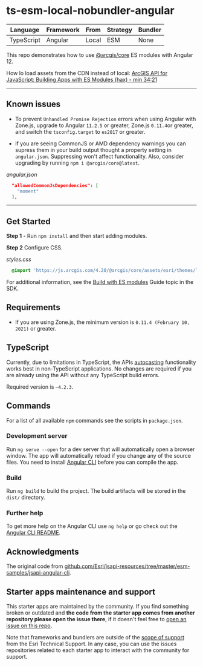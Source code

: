 # ts-esm-local-nobundler-angular

|Language|Framework|From|Strategy|Bundler|
|---|---|---|---|---|
|TypeScript|Angular|Local|ESM|None|

This repo demonstrates how to use [@arcgis/core](https://www.npmjs.com/package/@arcgis/core) ES modules with Angular 12. 

How lo load assets from the CDN instead of local: [ArcGIS API for JavaScript: Building Apps with ES Modules (hax) - min 34:21](https://youtu.be/ojrGonjJI2k?t=2061)

---
## Known issues

* To prevent `Unhandled Promise Rejection` errors when using Angular with Zone.js, upgrade to Angular `11.2.5` or greater, Zone.js `0.11.4`or greater, and switch the `tsconfig.target` to `es2017` or greater.

* if you are seeing CommonJS or AMD dependency warnings you can supress them in your build output thought a property setting in `angular.json`. Suppressing won't affect functionality. Also, consider upgrading by running `npm i @arcgis/core@latest`.

*angular.json*

```json
  "allowedCommonJsDependencies": [
    "moment"
  ],
```
---

## Get Started

**Step 1** - Run `npm install` and then start adding modules.

**Step 2** Configure CSS.

*styles.css*

```css
  @import 'https://js.arcgis.com/4.20/@arcgis/core/assets/esri/themes/light/main.css';
```

For additional information, see the [Build with ES modules](https://developers.arcgis.com/javascript/latest/es-modules/) Guide topic in the SDK.

## Requirements

* If you are using Zone.js, the minimum version is `0.11.4 (February 10, 2021)` or greater.

## TypeScript

Currently, due to limitations in TypeScript, the APIs [autocasting](https://developers.arcgis.com/javascript/latest/programming-patterns/#autocasting) functionality works best in non-TypeScript applications. No changes are required if you are already using the API without any TypeScript build errors.

Required version is `~4.2.3`.

## Commands

For a list of all available `npm` commands see the scripts in `package.json`. 

### Development server

Run `ng serve --open` for a dev server that will automatically open a browser window. The app will automatically reload if you change any of the source files. You need to install [Angular CLI](https://cli.angular.io/) before you can compile the app. 

### Build

Run `ng build` to build the project. The build artifacts will be stored in the `dist/` directory. 

### Further help

To get more help on the Angular CLI use `ng help` or go check out the [Angular CLI README](https://github.com/angular/angular-cli/blob/master/README.md).

## Acknowledgments

The original code from [github.com/Esri/jsapi-resources/tree/master/esm-samples/jsapi-angular-cli](https://github.com/Esri/jsapi-resources/tree/master/esm-samples/jsapi-angular-cli).

## Starter apps maintenance and support

This starter apps are maintained by the community. If you find something broken or outdated and **the code from the starter app comes from another repository please open the issue there**, if it doesn't feel free to [open an issue on this repo](https://github.com/hhkaos/arcgis-js-api-starter-apps/issues).

Note that frameworks and bundlers are outside of the [scope of support](https://support.esri.com/en/supportscope) from the Esri Technical Support. In any case, you can use the issues repositories related to each starter app to interact with the community for support.
